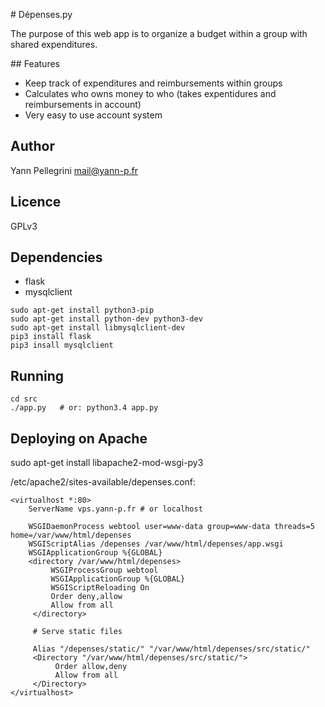 # Dépenses.py

The purpose of this web app is to organize a budget within a group with shared expenditures.

## Features

 - Keep track of expenditures and reimbursements within groups
 - Calculates who owns money to who (takes expentidures and reimbursements in account)
 - Very easy to use account system

## Author
Yann Pellegrini <mail@yann-p.fr>

## Licence
GPLv3

## Dependencies

 - flask
 - mysqlclient

```
sudo apt-get install python3-pip
sudo apt-get install python-dev python3-dev
sudo apt-get install libmysqlclient-dev
pip3 install flask
pip3 insall mysqlclient
```

## Running

```
cd src
./app.py   # or: python3.4 app.py

```

## Deploying on Apache

sudo apt-get install libapache2-mod-wsgi-py3

/etc/apache2/sites-available/depenses.conf:

```
<virtualhost *:80>
    ServerName vps.yann-p.fr # or localhost

    WSGIDaemonProcess webtool user=www-data group=www-data threads=5 home=/var/www/html/depenses
    WSGIScriptAlias /depenses /var/www/html/depenses/app.wsgi
    WSGIApplicationGroup %{GLOBAL}
    <directory /var/www/html/depenses>
         WSGIProcessGroup webtool
         WSGIApplicationGroup %{GLOBAL}
         WSGIScriptReloading On
         Order deny,allow
         Allow from all
     </directory>

     # Serve static files

     Alias "/depenses/static/" "/var/www/html/depenses/src/static/"
     <Directory "/var/www/html/depenses/src/static/">
          Order allow,deny
          Allow from all
     </Directory>
</virtualhost>
```